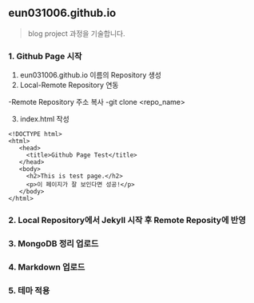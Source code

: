 ## eun031006.github.io
> blog project 과정을 기술합니다.

### 1. Github Page 시작
1. eun031006.github.io 이름의 Repository 생성
2. Local-Remote Repository 연동

-Remote Repository 주소 복사
-git clone <repo_name><path>

3. index.html 작성
```
<!DOCTYPE html>
<html>
   <head>
     <title>Github Page Test</title>
   </head>
   <body>
     <h2>This is test page.</h2>
     <p>이 페이지가 잘 보인다면 성공!</p>
   </body>
</html>
```

### 2. Local Repository에서 Jekyll 시작 후 Remote Reposity에 반영

### 3. MongoDB 정리 업로드

### 4. Markdown 업로드

### 5. 테마 적용
